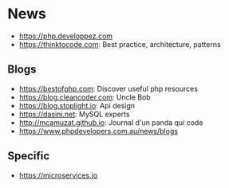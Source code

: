 News
===
+ https://php.developpez.com
+ https://thinktocode.com: Best practice, architecture, patterns

Blogs
---
+ https://bestofphp.com: Discover useful php resources
+ https://blog.cleancoder.com: Uncle Bob
+ https://blog.stoplight.io: Api design
+ https://dasini.net: MySQL experts
+ http://mcamuzat.github.io: Journal d'un panda qui code
+ https://www.phpdevelopers.com.au/news/blogs

Specific
---
+ https://microservices.io
